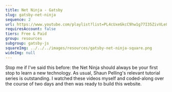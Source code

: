 ```yaml
---
title: Net Ninja - Gatsby
slug: gatsby-net-ninja
sequence: 2
url: https://www.youtube.com/playlist?list=PL4cUxeGkcC9hw1g77I35ZivVLe8k2nvjB
requiresAccount: false
tiers: Free & Paid
group: resources
subgroup: gatsby-js
squareImg: ../../../images/resources/gatsby-net-ninja-square.png
wideImg: null
---
```


Stop me if I've said this before: the Net Ninja should always be your first stop to learn a new technology.  As usual, Shaun Pelling's relevant tutorial series is outstanding.  I watched these videos myself and coded-along over the course of two days and then was ready to build this website.